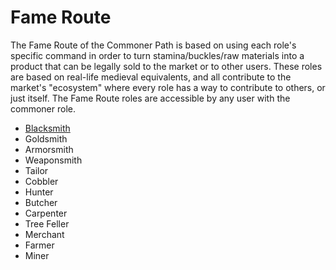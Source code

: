 # Fame Route

The Fame Route of the Commoner Path is based on using each role's specific command in order to turn stamina/buckles/raw materials into a product that can be legally sold to the market or to other users. These roles are based on real-life medieval equivalents, and all contribute to the market's "ecosystem" where every role has a way to contribute to others, or just itself. The Fame Route roles are accessible by any user with the commoner role. 

* [Blacksmith](blacksmith.md)
* Goldsmith
* Armorsmith
* Weaponsmith
* Tailor
* Cobbler
* Hunter
* Butcher
* Carpenter
* Tree Feller
* Merchant
* Farmer
* Miner

